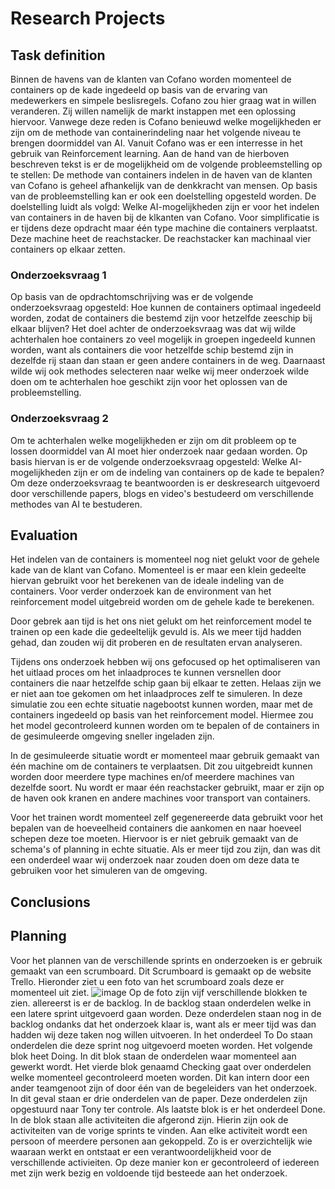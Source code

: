 # Research Projects

## Task definition

Binnen de havens van de klanten van Cofano worden momenteel de containers op de kade ingedeeld op basis van de ervaring van medewerkers en simpele beslisregels. Cofano zou hier graag wat in willen veranderen. Zij willen namelijk de markt instappen met een oplossing hiervoor. Vanwege deze reden is Cofano benieuwd welke mogelijkheden er zijn om de methode van containerindeling naar het volgende niveau te brengen doormiddel van AI. Vanuit Cofano was er een interresse in het gebruik van Reinforcement learning. Aan de hand van de hierboven beschreven tekst is er de mogelijkheid om de volgende probleemstelling op te stellen: De methode van containers indelen in de haven van de klanten van Cofano is geheel afhankelijk van de denkkracht van mensen. Op basis van de probleemstelling kan er ook een doelstelling opgesteld worden. De doelstelling luidt als volgd: Welke AI-mogelijkheden zijn er voor het indelen van containers in de haven bij de klkanten van Cofano. Voor simplificatie is er tijdens deze opdracht maar één type machine die containers verplaatst. Deze machine heet de reachstacker. De reachstacker kan machinaal vier containers op elkaar zetten.

### Onderzoeksvraag 1
Op basis van de opdrachtomschrijving was er de volgende onderzoeksvraag opgesteld: Hoe kunnen de containers optimaal ingedeeld worden, zodat de containers die bestemd zijn voor hetzelfde zeeschip bij elkaar blijven? Het doel achter de onderzoeksvraag was dat wij wilde achterhalen hoe containers zo veel mogelijk in groepen ingedeeld kunnen worden, want als containers die voor hetzelfde schip bestemd zijn in dezelfde rij staan dan staan er geen andere containers in de weg. Daarnaast wilde wij ook methodes selecteren naar welke wij meer onderzoek wilde doen om te achterhalen hoe geschikt zijn voor het oplossen van de probleemstelling.

### Onderzoeksvraag 2
Om te achterhalen welke mogelijkheden er zijn om dit probleem op te lossen doormiddel van AI moet hier onderzoek naar gedaan worden. Op basis hiervan is er de volgende onderzoeksvraag opgesteld: Welke AI-mogelijkheden zijn er om de indeling van containers op de kade te bepalen? Om deze onderzoeksvraag te beantwoorden is er deskresearch uitgevoerd door verschillende papers, blogs en video's bestudeerd om verschillende methodes van AI te bestuderen.

## Evaluation

Het indelen van de containers is momenteel nog niet gelukt voor de gehele kade van de klant van Cofano. Momenteel is er maar een klein gedeelte hiervan gebruikt voor het berekenen van de ideale indeling van de containers. Voor verder onderzoek kan de environment van het reinforcement model uitgebreid worden om de gehele kade te berekenen.

Door gebrek aan tijd is het ons niet gelukt om het reinforcement model te trainen op een kade die gedeeltelijk gevuld is. Als we meer tijd hadden gehad, dan zouden wij dit proberen en de resultaten ervan analyseren. 

Tijdens ons onderzoek hebben wij ons gefocused op het optimaliseren van het uitlaad proces om het inlaadproces te kunnen versnellen door containers die naar hetzelfde schip gaan bij elkaar te zetten. Helaas zijn we er niet aan toe gekomen om het inlaadproces zelf te simuleren. In deze simulatie zou een echte situatie nagebootst kunnen worden, maar met de containers ingedeeld op basis van het reinforcement model. Hiermee zou het model gecontroleerd kunnen worden om te bepalen of de containers in de gesimuleerde omgeving sneller ingeladen zijn.

In de gesimuleerde situatie wordt er momenteel maar gebruik gemaakt van één machine om de containers te verplaatsen. Dit zou uitgebreidt kunnen worden door meerdere type machines en/of meerdere machines van dezelfde soort. Nu wordt er maar één reachstacker gebruikt, maar er zijn op de haven ook kranen en andere machines voor transport van containers.

Voor het trainen wordt momenteel zelf gegenereerde data gebruikt voor het bepalen van de hoeveelheid containers die aankomen en naar hoeveel schepen deze toe moeten. Hiervoor is er niet gebruik gemaakt van de schema's of planning in echte situatie. Als er meer tijd zou zijn, dan was dit een onderdeel waar wij onderzoek naar zouden doen om deze data te gebruiken voor het simuleren van de omgeving.

## Conclusions



## Planning
Voor het plannen van de verschillende sprints en onderzoeken is er gebruik gemaakt van een scrumboard. Dit Scrumboard is gemaakt op de website Trello. Hieronder ziet u een foto van het scrumboard zoals deze er momenteel uit ziet.
![image](https://user-images.githubusercontent.com/121485743/212014720-201f27d9-c6a4-49cb-bfe5-3f1d323ba3be.png)
Op de foto zijn vijf verschillende blokken te zien. allereerst is er de backlog. In de backlog staan onderdelen welke in een latere sprint uitgevoerd gaan worden. Deze onderdelen staan nog in de backlog ondanks dat het onderzoek klaar is, want als er meer tijd was dan hadden wij deze taken nog willen uitvoeren. In het onderdeel To Do staan onderdelen die deze sprint nog uitgevoerd moeten worden. Het volgende blok heet Doing. In dit blok staan de onderdelen waar momenteel aan gewerkt wordt. Het vierde blok genaamd Checking gaat over onderdelen welke momenteel gecontroleerd moeten worden. Dit kan intern door een ander teamgenoot zijn of door één van de begeleiders van het onderzoek. In dit geval staan er drie onderdelen van de paper. Deze onderdelen zijn opgestuurd naar Tony ter controle. Als laatste blok is er het onderdeel Done. In de blok staan alle activiteiten die afgerond zijn. Hierin zijn ook de activiteiten van de vorige sprints te vinden. Aan elke activiteit wordt een persoon of meerdere personen aan gekoppeld. Zo is er overzichtelijk wie waaraan werkt en ontstaat er een verantwoordelijkheid voor de verschillende activieiten. Op deze manier kon er gecontroleerd of iedereen met zijn werk bezig en voldoende tijd besteede aan het onderzoek.

